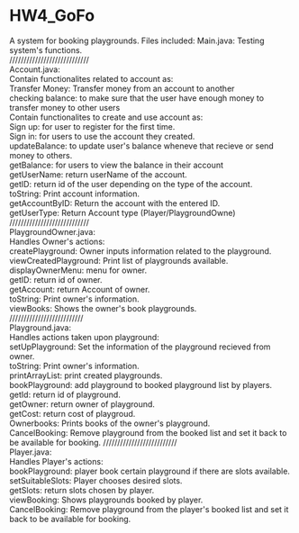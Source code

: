 # HW4_GoFo
A system for booking playgrounds.
Files included:
Main.java: 
Testing system's functions.
<br/>
////////////////////////////
<br/>
Account.java:<br/>
Contain functionalites related to account as:<br/>
Transfer Money: Transfer money from an account to another<br/>
checking balance: to make sure that the user have enough money to transfer money to other users<br/>
Contain functionalites to create and use account as:<br/>
Sign up: for user to register for the first time.<br/>
Sign in: for users to use the account they created.<br/>
updateBalance: to update user's balance wheneve that recieve or send money to others.<br/>
getBalance: for users to view the balance in their account <br/>
getUserName: return userName of the account.<br/>
getID: return id of the user depending on the type of the account.<br/>
toString: Print account information.<br/>
getAccountByID: Return the account with the entered ID.<br/>
getUserType: Return Account type (Player/PlaygroundOwne)<br/>
////////////////////////////<br/>
PlaygroundOwner.java:<br/>
Handles Owner's actions:<br/>
createPlayground: Owner inputs information related to the playground.<br/>
viewCreatedPlayground: Print list of playgrounds available.<br/>
displayOwnerMenu: menu for owner.<br/>
getID: return id of owner.<br/>
getAccount: return Account of owner.<br/>
toString: Print owner's information.<br/>
viewBooks: Shows the owner's book playgrounds.<br/>
//////////////////////////<br/>
Playground.java:<br/>
Handles actions taken upon playground:<br/>
setUpPlayground: Set the information of the playground recieved from owner.<br/>
toString: Print owner's information. <br/>
printArrayList: print created playgrounds.<br/>
bookPlayground: add playground to booked playground list by players.<br/>
getId: return id of playground.<br/>
getOwner: return owner of playground.<br/>
getCost: return cost of playgroud.<br/>
Ownerbooks: Prints books of the owner's playground.<br/>
CancelBooking: Remove playground from the booked list and set it back to be available for booking.
//////////////////////////<br/>
Player.java:<br/>
Handles Player's actions:<br/>
bookPlayground: player book certain playground if there are slots available. <br/>
setSuitableSlots: Player chooses desired slots.<br/>
getSlots: return slots chosen by player.<br/>
viewBooking: Shows playgrounds booked by player.<br/>
CancelBooking: Remove playground from the player's booked list and set it back to be available for booking.
